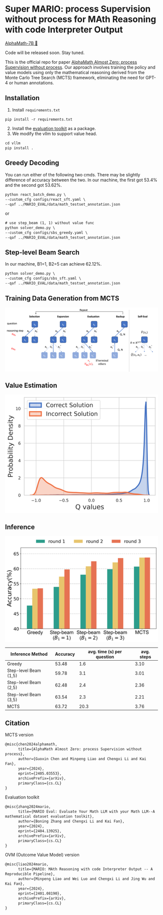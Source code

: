 # Super MARIO: process Supervision without process for MAth Reasoning with code Interpreter Output

[AlphaMath-7B 🤗](https://huggingface.co/MARIO-Math-Reasoning/AlaphaMath-7B)

Code will be released soon. Stay tuned.

This is the official repo for paper [AlphaMath Almost Zero: process Supervision without process](https://arxiv.org/abs/2405.03553). Our approach involves training the policy and value models using only the mathematical reasoning derived from the Monte Carlo Tree Search (MCTS) framework, eliminating the need for GPT-4 or human annotations. 


## Installation
1. Install `requirements.txt`
```
pip install -r requirements.txt
```
2. Install the [evaluation toolkit](https://github.com/MARIO-Math-Reasoning/MARIO_EVAL?tab=readme-ov-file#install-as-python-package) as a package.
3. We modify the vllm to support value head.
```
cd vllm
pip install .
```


## Greedy Decoding
You can run either of the following two cmds. There may be slightly difference of accuracy between the two. In our machine, the first got 53.4% and the second got 53.62%.
```
python react_batch_demo.py \
--custom_cfg configs/react_sft.yaml \
--qaf ../MARIO_EVAL/data/math_testset_annotation.json
```
or
```
# use step_beam (1, 1) without value func
python solver_demo.py \
--custom_cfg configs/sbs_greedy.yaml \
--qaf ../MARIO_EVAL/data/math_testset_annotation.json
```


## Step-level Beam Search
In our machine, B1=1, B2=5 can achieve 62.12%.
```
python solver_demo.py \
--custom_cfg configs/sbs_sft.yaml \
--qaf ../MARIO_EVAL/data/math_testset_annotation.json
```


## Training Data Generation from MCTS
![](https://github.com/MARIO-Math-Reasoning/Super_MARIO/blob/main/imgs/mcts.png)


## Value Estimation
<img src="imgs/Q_distribution.png" width="600">


## Inference
<img src="imgs/infer_math.png" width="600">


| Inference Method       | Accuracy | avg. time (s) per question | avg. steps | 
| ---------------------- | -------- | -------------------------- | ---------- |
| Greedy                 | 53.48    | 1.6                        | 3.10       |
| Step-level Beam (1,5)  | 59.78    | 3.1                        | 3.01       |
| Step-level Beam (2,5)  | 62.48    | 2.4                        | 2.36       |
| Step-level Beam (3,5)  | 63.54    | 2.3                        | 2.21       |
| MCTS                   | 63.72    | 20.3                       | 3.76       |


## Citation
MCTS version
```
@misc{chen2024alphamath,
      title={AlphaMath Almost Zero: process Supervision without process}, 
      author={Guoxin Chen and Minpeng Liao and Chengxi Li and Kai Fan},
      year={2024},
      eprint={2405.03553},
      archivePrefix={arXiv},
      primaryClass={cs.CL}
}
```

Evaluation toolkit
```
@misc{zhang2024mario,
      title={MARIO Eval: Evaluate Your Math LLM with your Math LLM--A mathematical dataset evaluation toolkit}, 
      author={Boning Zhang and Chengxi Li and Kai Fan},
      year={2024},
      eprint={2404.13925},
      archivePrefix={arXiv},
      primaryClass={cs.CL}
}
```

OVM (Outcome Value Model) version
```
@misc{liao2024mario,
      title={MARIO: MAth Reasoning with code Interpreter Output -- A Reproducible Pipeline}, 
      author={Minpeng Liao and Wei Luo and Chengxi Li and Jing Wu and Kai Fan},
      year={2024},
      eprint={2401.08190},
      archivePrefix={arXiv},
      primaryClass={cs.CL}
}
```
